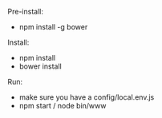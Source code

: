 Pre-install:
- npm install -g bower

Install:
- npm install
- bower install

Run:
- make sure you have a config/local.env.js
- npm start / node bin/www

